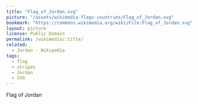 ```yaml
---
title: "Flag_of_Jordan.svg"
picture: "/assets/wikimedia-flags-countries/Flag_of_Jordan.svg"
bookmark: "https://commons.wikimedia.org/wiki/File:Flag_of_Jordan.svg"
layout: picture
license: Public Domain
permalink: /wikimedia/:title/
related:
  - Jordan - Wikipedia
tags:
  - flag
  - stripes
  - Jordan
  - SVG
---
```

Flag of Jordan